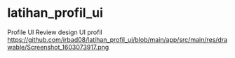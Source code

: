 # latihan_profil_ui
 Profile UI
 Review design UI profil
https://github.com/irbad08/latihan_profil_ui/blob/main/app/src/main/res/drawable/Screenshot_1603073917.png
